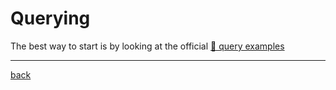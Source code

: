 # Querying

The best way to start is by looking at the official [🔗 query examples](https://prometheus.io/docs/prometheus/latest/querying/examples/)

---
[back](../overview.md)